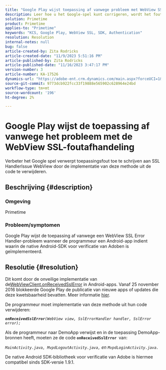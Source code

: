 ```yaml
---
title: "Google Play wijst toepassing af vanwege probleem met WebView SSL-foutafhandeling"
description: Leer hoe u het Google-spel kunt corrigeren, wordt het foutbericht van de app afgewezen.
solution: Primetime
product: Primetime
applies-to: "Primetime"
keywords: "KCS, Google Play, WebView SSL, SDK, Authentication"
resolution: Resolution
internal-notes: null
bug: false
article-created-by: Zita Rodricks
article-created-date: "11/9/2023 5:51:16 PM"
article-published-by: Zita Rodricks
article-published-date: "11/16/2023 3:47:17 PM"
version-number: 3
article-number: KA-17526
dynamics-url: "https://adobe-ent.crm.dynamics.com/main.aspx?forceUCI=1&pagetype=entityrecord&etn=knowledgearticle&id=12e77291-287f-ee11-8179-6045bd006b4b"
source-git-commit: 9773dcb922fcc33f19888e565902c628964e24bd
workflow-type: tm+mt
source-wordcount: '196'
ht-degree: 2%

---
```


# Google Play wijst de toepassing af vanwege het probleem met de WebView SSL-foutafhandeling


Verbeter het Google spel verwerpt toepassingsfout toe te schrijven aan SSL HandlerIssue WebView door de implementatie van deze methode uit de code te verwijderen.

## Beschrijving {#description}


### <b>Omgeving</b>

Primetime



### <b>Probleem/symptomen</b>

Google Play wijst de toepassing af vanwege een WebView SSL Error Handler-probleem wanneer de programmeur een Android-app indient waarin de native Android-SDK voor verificatie van Adoben is geïmplementeerd.


## Resolutie {#resolution}


Dit komt door de onveilige implementatie van de[WebViewClient.onReceivedSslError](https://developer.android.com/reference/android/webkit/WebViewClient.html#onReceivedSslError%28android.webkit.WebView,%20android.webkit.SslErrorHandler,%20android.net.http.SslError%29) in Android-apps. Vanaf 25 november 2016 blokkeerde Google Play de publicatie van nieuwe apps of updates die deze kwetsbaarheid bevatten. Meer informatie [hier](https://support.google.com/faqs/answer/7071387?hl=en).

De programmeur moet implementatie van deze methode uit hun code verwijderen:

<b>*`onReceivedSslError`</b>`(WebView view, SslErrorHandler handler, SslError error);`*

Als de programmeur naar DemoApp verwijst en in de toepassing DemoApp-bronnen heeft, moeten ze de code <b>`onReceivedSslError `</b>van:

*`MainActivity.java, MvpdLogoutActivity.java,` en `MvpdLoginActivity.java.`*

De native Android SDK-bibliotheek voor verificatie van Adobe is hiermee compatibel sinds SDK-versie 1.9.1.
